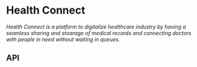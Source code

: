 # Health Connect

*Health Connect is a platform to digitalize healthcare industry by having a seamless sharing and stoarage of medical records and connecting doctors with people in need without waiting in queues.*

## API

